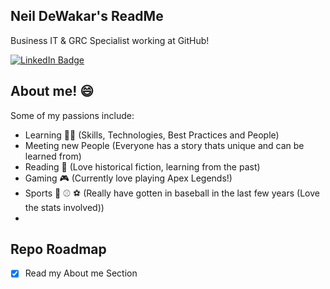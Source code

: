 ## Neil DeWakar's ReadMe
Business IT & GRC Specialist working at GitHub!
<div id="badges">
  <a href="https://www.linkedin.com/in/neil-dewakar-785233113/">
    <img src="https://img.shields.io/badge/LinkedIn-blue?style=for-the-badge&logo=linkedin&logoColor=red" alt="LinkedIn Badge"/>
  </a>
</div>

## About me! 😄
Some of my passions include:
- Learning 🧑‍💻 (Skills, Technologies, Best Practices and People)
- Meeting new People (Everyone has a story thats unique and can be learned from)
- Reading 📖 (Love historical fiction, learning from the past) 
- Gaming 🎮 (Currently love playing Apex Legends!)
- Sports 🏈 ⚾ ⚽ (Really have gotten in baseball in the last few years (Love the stats involved))
- 

## Repo Roadmap

- [x] Read my About me Section

